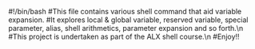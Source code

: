 #!/bin/bash
#This file contains various shell command that aid variable expansion.
#It explores local & global variable, reserved variable, special parameter, alias, shell arithmetics, parameter expansion and so forth.\n
#This project is undertaken as part of the ALX shell course.\n
#Enjoy!!
